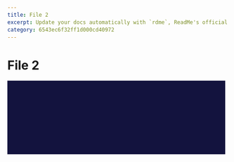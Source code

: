 ```yaml
---
title: File 2
excerpt: Update your docs automatically with `rdme`, ReadMe's official CLI and GitHub Action!
category: 6543ec6f32ff1d000cd40972
---
```


# File 2

<img src="https://raw.githubusercontent.com/t-tullis/test-sync/master/images/Screenshot%202023-08-28%20at%201.48.32%20PM.png"/>
